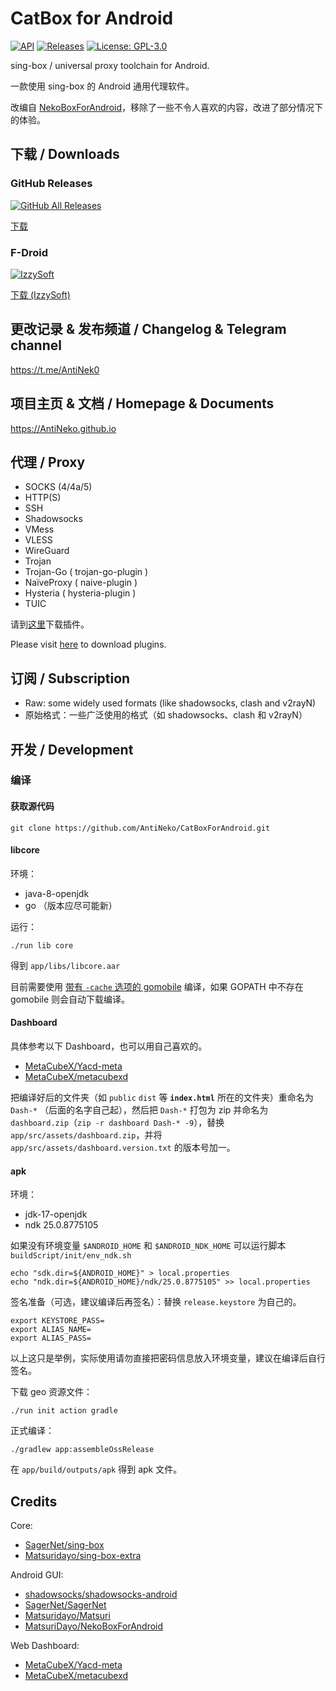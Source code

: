 # CatBox for Android


[![API](https://img.shields.io/badge/API-21%2B-brightgreen.svg?style=flat)](https://android-arsenal.com/api?level=21)
[![Releases](https://img.shields.io/github/v/release/AntiNeko/CatBoxForAndroid)](https://github.com/AntiNeko/CatBoxForAndroid/releases)
[![License: GPL-3.0](https://img.shields.io/badge/license-GPL--3.0-orange.svg)](https://www.gnu.org/licenses/gpl-3.0)

sing-box / universal proxy toolchain for Android.

一款使用 sing-box 的 Android 通用代理软件。

改编自 [NekoBoxForAndroid](https://github.com/MatsuriDayo/NekoBoxForAndroid)，移除了一些不令人喜欢的内容，改进了部分情况下的体验。

## 下载 / Downloads

### GitHub Releases

[![GitHub All Releases](https://img.shields.io/github/downloads/AntiNeko/CatBoxForAndroid/total?label=downloads-total&logo=github&style=flat-square)](https://github.com/AntiNeko/CatBoxForAndroid/releases)

[下载](https://github.com/AntiNeko/CatBoxForAndroid/releases)

### F-Droid

[![IzzySoft](https://img.shields.io/badge/F--droid-IzzySoft-blue?logo=fdroid)](https://apt.izzysoft.de/fdroid/)

[下载 (IzzySoft)](https://apt.izzysoft.de/fdroid/index/apk/moe.cb4a)

## 更改记录 & 发布频道 / Changelog & Telegram channel

https://t.me/AntiNek0

## 项目主页 & 文档 / Homepage & Documents

https://AntiNeko.github.io

## 代理 / Proxy

* SOCKS (4/4a/5)
* HTTP(S)
* SSH
* Shadowsocks
* VMess
* VLESS
* WireGuard
* Trojan
* Trojan-Go ( trojan-go-plugin )
* NaïveProxy ( naive-plugin )
* Hysteria ( hysteria-plugin )
* TUIC

请到[这里](https://AntiNeko.github.io/m-plugin/)下载插件。

Please visit [here](https://AntiNeko.github.io/m-plugin/) to download plugins.

## 订阅 / Subscription

* Raw: some widely used formats (like shadowsocks, clash and v2rayN)
* 原始格式：一些广泛使用的格式（如 shadowsocks、clash 和 v2rayN）

## 开发 / Development

### 编译

#### 获取源代码

```shell
git clone https://github.com/AntiNeko/CatBoxForAndroid.git
```

#### libcore

环境：

* java-8-openjdk
* go （版本应尽可能新）

运行：

```shell
./run lib core
```

得到 `app/libs/libcore.aar`

目前需要使用 [带有 `-cache` 选项的 gomobile](https://github.com/MatsuriDayo/gomobile) 编译，如果 GOPATH 中不存在 gomobile 则会自动下载编译。

#### Dashboard

具体参考以下 Dashboard，也可以用自己喜欢的。

- [MetaCubeX/Yacd-meta](https://github.com/MetaCubeX/Yacd-meta)
- [MetaCubeX/metacubexd](https://github.com/MetaCubeX/metacubexd)

把编译好后的文件夹（如 `public` `dist` 等 **`index.html`** 所在的文件夹）重命名为 `Dash-*` （后面的名字自己起），然后把 `Dash-*` 打包为 zip 并命名为 `dashboard.zip`（`zip -r dashboard Dash-* -9`），替换 `app/src/assets/dashboard.zip`，并将 `app/src/assets/dashboard.version.txt` 的版本号加一。

#### apk

环境：

* jdk-17-openjdk
* ndk 25.0.8775105

如果没有环境变量 `$ANDROID_HOME` 和 `$ANDROID_NDK_HOME` 可以运行脚本 `buildScript/init/env_ndk.sh`

```shell
echo "sdk.dir=${ANDROID_HOME}" > local.properties
echo "ndk.dir=${ANDROID_HOME}/ndk/25.0.8775105" >> local.properties
```

签名准备（可选，建议编译后再签名）：替换 `release.keystore` 为自己的。

```shell
export KEYSTORE_PASS=
export ALIAS_NAME=
export ALIAS_PASS=
```

以上这只是举例，实际使用请勿直接把密码信息放入环境变量，建议在编译后自行签名。

下载 geo 资源文件：

```shell
./run init action gradle
```

正式编译：

```shell
./gradlew app:assembleOssRelease
```

在 `app/build/outputs/apk` 得到 apk 文件。

## Credits

Core:
- [SagerNet/sing-box](https://github.com/SagerNet/sing-box)
- [Matsuridayo/sing-box-extra](https://github.com/MatsuriDayo/sing-box-extra)

Android GUI:
- [shadowsocks/shadowsocks-android](https://github.com/shadowsocks/shadowsocks-android)
- [SagerNet/SagerNet](https://github.com/SagerNet/SagerNet)
- [Matsuridayo/Matsuri](https://github.com/MatsuriDayo/Matsuri)
- [MatsuriDayo/NekoBoxForAndroid](https://github.com/MatsuriDayo/NekoBoxForAndroid)

Web Dashboard:

- [MetaCubeX/Yacd-meta](https://github.com/MetaCubeX/Yacd-meta)
- [MetaCubeX/metacubexd](https://github.com/MetaCubeX/metacubexd)

